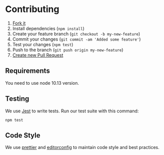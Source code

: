 # Contributing

1. [Fork it](https://help.github.com/articles/fork-a-repo/)
2. Install dependencies (`npm install`)
3. Create your feature branch (`git checkout -b my-new-feature`)
4. Commit your changes (`git commit -am 'Added some feature'`)
5. Test your changes (`npm test`)
6. Push to the branch (`git push origin my-new-feature`)
7. [Create new Pull Request](https://help.github.com/articles/creating-a-pull-request/)

## Requirements

You need to use node 10.13 version.

## Testing

We use [Jest](https://jestjs.io/en/) to write tests. Run our test suite with this command:

```
npm test
```

## Code Style

We use [prettier](https://github.com/prettier/prettier) and [editorconfig](http://editorconfig.org) to maintain code style and best practices.
